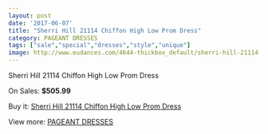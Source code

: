 ```yaml
---
layout: post
date: '2017-06-07'
title: "Sherri Hill 21114 Chiffon High Low Prom Dress"
category: PAGEANT DRESSES
tags: ["sale","special","dresses","style","unique"]
image: http://www.eudances.com/4644-thickbox_default/sherri-hill-21114-chiffon-high-low-prom-dress.jpg
---
```

Sherri Hill 21114 Chiffon High Low Prom Dress

On Sales: **$505.99**
<a href="https://www.eudances.com/en/pageant-dresses/1563-sherri-hill-21114-chiffon-high-low-prom-dress.html"><amp-img layout="responsive" width="600" height="600" src="//www.eudances.com/4644-thickbox_default/sherri-hill-21114-chiffon-high-low-prom-dress.jpg" alt="Sherri Hill 21114 Chiffon High Low Prom Dress 0" /></a>

Buy it: [Sherri Hill 21114 Chiffon High Low Prom Dress](https://www.eudances.com/en/pageant-dresses/1563-sherri-hill-21114-chiffon-high-low-prom-dress.html "Sherri Hill 21114 Chiffon High Low Prom Dress")

View more: [PAGEANT DRESSES](https://www.eudances.com/en/16-pageant-dresses "PAGEANT DRESSES")